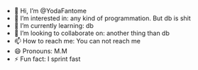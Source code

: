 - 👋 Hi, I’m @YodaFantome
- 👀 I’m interested in: any kind of programmation. But db is shit
- 🌱 I’m currently learning: db
- 💞️ I’m looking to collaborate on: another thing than db
- 📫 How to reach me: You can not reach me
- 😄 Pronouns: M.M
- ⚡ Fun fact: I sprint fast

<!---
YodaFantome/YodaFantome is a ✨ special ✨ repository because its `README.md` (this file) appears on your GitHub profile.
You can click the Preview link to take a look at your changes.
--->
